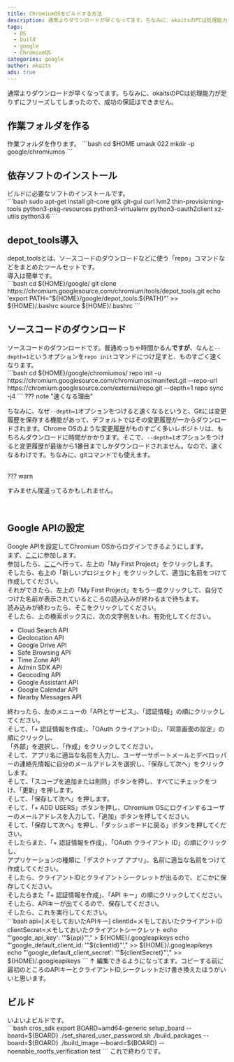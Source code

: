```yaml
---
title: ChromiumOSをビルドする方法
description: 通常よりダウンロードが早くなってます。ちなみに、okaitsのPCは処理能力が足りずにフリーズしてしまったので、成功の保証はできません。
tags:
  - OS
  - build
  - google
  - ChromiumOS
categories: google
author: okaits
ads: true
---
```

<div class="adservice-pc"></div>
通常よりダウンロードが早くなってます。ちなみに、okaitsのPCは処理能力が足りずにフリーズしてしまったので、成功の保証はできません。<br>

<h2>作業フォルダを作る</h2>
作業フォルダを作ります。
```bash
cd $HOME
umask 022
mkdir -p google/chromiumos
```
<h2>依存ソフトのインストール</h2>
ビルドに必要なソフトのインストールです。<br>
```bash
sudo apt-get install git-core gitk git-gui curl lvm2 thin-provisioning-tools python3-pkg-resources python3-virtualenv python3-oauth2client xz-utils python3.6
```
<h2>depot_tools導入</h2>
depot_toolsとは、ソースコードのダウンロードなどに使う「repo」コマンドなどをまとめたツールセットです。<br>
導入は簡単です。<br>
```bash
cd ${HOME}/google/
git clone https://chromium.googlesource.com/chromium/tools/depot_tools.git
echo 'export PATH="${HOME}/google/depot_tools:${PATH}"' >> ${HOME}/.bashrc
source ${HOME}/.bashrc
```
<h2>ソースコードのダウンロード</h2>
ソースコードのダウンロードです。普通めっちゃ時間かるん<b>ですが</b>、なんと<code class="prettyprint">--depth=1</code>というオプションを<code class="prettyprint lang-bash">repo init</code>コマンドにつけ足すと、ものすごく速くなります。<br>
```bash
cd ${HOME}/google/chromiumos/
repo init -u https://chromium.googlesource.com/chromiumos/manifest.git --repo-url https://chromium.googlesource.com/external/repo.git --depth=1
repo sync -j4
```
??? note "速くなる理由"
  
  ちなみに、なぜ<code class="prettyprint">--depth=1</code>オプションをつけると速くなるというと、Gitには変更履歴を保存する機能があって、デフォルトではその変更履歴が一からダウンロードされます。Chrome OSのような変更履歴がものすごく多いレポジトリは、もちろんダウンロードに時間がかかります。そこで、<code class="prettyprint">--depth=1</code>オプションをつけると変更履歴が最後から1番目までしかダウンロードされません。なので、速くなるわけです。ちなみに、gitコマンドでも使えます。</p><br>
??? warn
  
  すみません間違ってるかもしれません。</p><br>
<h2>Google APIの設定</h2>
Google APIを設定してChromium OSからログインできるようにします。<br>
まず、<a href="https://groups.google.com/a/chromium.org/forum/?fromgroups#!forum/chromium-dev">ここ</a>に参加します。<br>
参加したら、<a href="https://cloud.google.com/console">ここ</a>へ行って、左上の「My First Project」をクリックします。<br>
そしたら、右上の「新しいプロジェクト」をクリックして、適当に名前をつけて作成してください。<br>
それができたら、左上の「My First Project」をもう一度クリックして、自分でつけた名前が表示されているところの読み込みが終わるまで待ちます。<br>
読み込みが終わったら、そこをクリックしてください。<br>
そしたら、上の検索ボックスに、次の文字例をいれ、有効化してください。<br>
<ul>
<li>Cloud Search API<br></li>
<li>Geolocation API<br></li>
<li>Google Drive API<br></li>
<li>Safe Browsing API<br></li>
<li>Time Zone API<br></li>
<li>Admin SDK API<br></li>
<li>Geocoding API<br></li>
<li>Google Assistant API<br></li>
<li>Google Calendar API<br></li>
<li>Nearby Messages API<br></li>
</ul>
終わったら、左のメニューの「APIとサービス」、「認証情報」の順にクリックしてください。<br>
そして、「+ 認証情報を作成」、「OAuth クライアントID」、「同意画面の設定」の順にクリックし、<br>
「外部」を選択し、「作成」をクリックしてください。<br>
そして、アプリ名に適当な名前を入力し、ユーザーサポートメールとデベロッパーの連絡先情報に自分のメールアドレスを選択し、「保存して次へ」をクリックします。<br>
そして、「スコープを追加または削除」ボタンを押し、すべてにチェックをつけ、「更新」を押します。<br>
そして、「保存して次へ」を押します。<br>
そして、「+ ADD USERS」ボタンを押し、Chromium OSにログインするユーザーのメールアドレスを入力して、「追加」ボタンを押してください。<br>
そして、「保存して次へ」を押し、「ダッシュボードに戻る」ボタンを押してください。<br>
そしたらまた、「+ 認証情報を作成」、「OAuth クライアント ID」の順にクリックし、<br>
アプリケーションの種類に「デスクトップ アプリ」、名前に適当な名前をつけて作成してください。<br>
そしたら、クライアントIDとクライアントシークレットが出るので、どこかに保存してください。<br>
そしたらまた「+ 認証情報を作成」、「API キー」の順にクリックしてください。<br>
そしたら、APIキーが出てくるので、保存してください。<br>
そしたら、これを実行してください。<br>
<span contenteditable>
```bash
api=[メモしておいたAPIキー]
clientId=メモしておいたクライアントID
clientSecret=メモしておいたクライアントシークレット
echo "'google_api_key': '"${api}"'," > ${HOME}/.googleapikeys
echo "'google_default_client_id: '"${clientId}"'," >> ${HOME}/.googleapikeys
echo "'google_default_client_secret': '"${clientSecret}"'," >> ${HOME}/.googleapikeys
```
</span>
&uarr; 編集できるようになってます。コピーする前に最初のところのAPIキーとクライアントID,シークレットだけ書き換えたほうがいいと思います。<br>
<h2>ビルド</h2>
いよいよビルドです。<br>
```bash
cros_sdk
export BOARD=amd64-generic
setup_board --board=${BOARD}
./set_shared_user_password.sh
./build_packages --board=${BOARD}
./build_image --board=${BOARD} --noenable_rootfs_verification test
```
これで終わりです。
<div class="adservice-pc adservice-sp"></div>